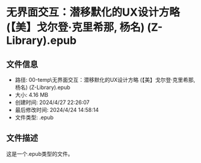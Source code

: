 ﻿# 无界面交互：潜移默化的UX设计方略 (【美】戈尔登·克里希那, 杨名) (Z-Library).epub

## 文件信息
- 路径: 00-temp\无界面交互：潜移默化的UX设计方略 (【美】戈尔登·克里希那, 杨名) (Z-Library).epub
- 大小: 4.16 MB
- 创建时间: 2024/4/27 22:26:07
- 最后修改时间: 2024/4/24 14:58:14
- 文件类型: .epub

## 文件描述
这是一个.epub类型的文件。


